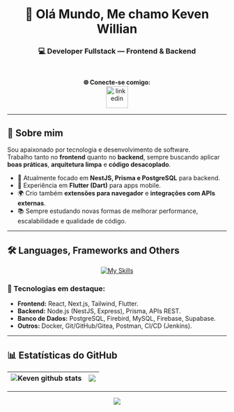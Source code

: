 <h1 align="center">👋 Olá Mundo, Me chamo Keven Willian</h1>     

<h3 align="center">💻 Developer Fullstack — Frontend & Backend</h3>  

<br>

<div align="center">
  
**🌐 Conecte-se comigo:**  
<a href="https://www.linkedin.com/in/keven-willian-42a078234/" target="_blank">
  <img src="https://cdn-icons-png.flaticon.com/512/3536/3536505.png" alt="linkedin" width="50"/>
</a>

</div>

---

## 🚀 Sobre mim  
Sou apaixonado por tecnologia e desenvolvimento de software.  
Trabalho tanto no **frontend** quanto no **backend**, sempre buscando aplicar **boas práticas**, **arquitetura limpa** e **código desacoplado**.  

- 🔭 Atualmente focado em **NestJS, Prisma e PostgreSQL** para backend.  
- 📱 Experiência em **Flutter (Dart)** para apps mobile.  
- 🌍 Crio também **extensões para navegador** e **integrações com APIs externas**.  
- 📚 Sempre estudando novas formas de melhorar performance, escalabilidade e qualidade de código.  

---

## 🛠️ Languages, Frameworks and Others  

<div align="center">
  
[![My Skills](https://skillicons.dev/icons?i=js,ts,react,nextjs,nodejs,nestjs,express,flutter,dart,tailwind,postgres,mysql,firebase,docker,git,github,postman,vite,html,css,vscode,androidstudio)](https://skillicons.dev)

</div>  

### 🌟 Tecnologias em destaque:
- **Frontend:** React, Next.js, Tailwind, Flutter.  
- **Backend:** Node.js (NestJS, Express), Prisma, APIs REST.  
- **Banco de Dados:** PostgreSQL, Firebird, MySQL, Firebase, Supabase.  
- **Outros:** Docker, Git/GitHub/Gitea, Postman, CI/CD (Jenkins).  

---

## 📊 Estatísticas do GitHub  

<div align="center">

| <img src="https://github-readme-stats.vercel.app/api?username=kevenWillianDev&show_icons=true&theme=tokyonight&include_all_commits=true&count_private=true&hide_border=true" alt="Keven github stats"/> | <img src="https://github-readme-stats.vercel.app/api/top-langs/?username=kevenWillianDev&layout=compact&theme=tokyonight&hide_border=true" /> |
| ------------- | ------------- |

</div>

---

<p align="center"><img src="https://komarev.com/ghpvc/?username=keven157751&color=blue"></p>
